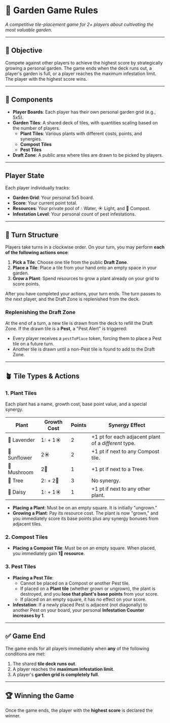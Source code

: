 # 🌱 Garden Game Rules
*A competitive tile-placement game for 2+ players about cultivating the most valuable garden.*

---

## 🎯 Objective

Compete against other players to achieve the highest score by strategically growing a personal garden. The game ends when the deck runs out, a player's garden is full, or a player reaches the maximum infestation limit. The player with the highest score wins.

---

## 🧩 Components

- **Player Boards**: Each player has their own personal garden grid (e.g., 5x5).
- **Garden Tiles**: A shared deck of tiles, with quantities scaling based on the number of players.
  - **Plant Tiles**: Various plants with different costs, points, and synergies.
  - **Compost Tiles**
  - **Pest Tiles**
- **Draft Zone**: A public area where tiles are drawn to be picked by players.

---

## Player State

Each player individually tracks:
- **Garden Grid**: Your personal 5x5 board.
- **Score**: Your current point total.
- **Resources**: Your private pool of 💧 Water, ☀️ Light, and 🌾 Compost.
- **Infestation Level**: Your personal count of pest infestations.

---

## 🔁 Turn Structure

Players take turns in a clockwise order. On your turn, you may perform **each of the following actions once**:

1.  **Pick a Tile**: Choose one tile from the public **Draft Zone**.
2.  **Place a Tile**: Place a tile from your hand onto an empty space in your garden.
3.  **Grow a Plant**: Spend resources to grow a plant already on your grid to score points.

After you have completed your actions, your turn ends. The turn passes to the next player, and the Draft Zone is replenished from the deck.

### Replenishing the Draft Zone
At the end of a turn, a new tile is drawn from the deck to refill the Draft Zone. If the drawn tile is a **Pest**, a "Pest Alert" is triggered:
- Every player receives a `pestToPlace` token, forcing them to place a Pest tile on a future turn.
- Another tile is drawn until a non-Pest tile is found to add to the Draft Zone.

---

## 🪴 Tile Types & Actions

### 1. Plant Tiles
Each plant has a name, growth cost, base point value, and a special synergy.

| Plant | Growth Cost | Points | Synergy Effect |
|---|---|---|---|
| 🪻 Lavender | 1💧 + 1☀️ | 2 | +1 pt for each adjacent plant of a *different* type. |
| 🌻 Sunflower | 2☀️ | 2 | +1 pt if next to any Compost tile. |
| 🍄 Mushroom | 2🌾 | 1 | +1 pt if next to a Tree. |
| 🌳 Tree | 2💧 + 2🌾 | 3 | No synergy. |
| 🌼 Daisy | 1💧 + 1☀️ | 1 | +1 pt if next to any other plant. |

- **Placing a Plant**: Must be on an empty square. It is initially "ungrown."
- **Growing a Plant**: Pay its resource cost. The plant is now "grown," and you immediately score its base points plus any synergy bonuses from adjacent tiles.

### 2. Compost Tiles
- **Placing a Compost Tile**: Must be on an empty square. When placed, you immediately gain **1🌾 resource**.

### 3. Pest Tiles
- **Placing a Pest Tile**:
  - Cannot be placed on a Compost or another Pest tile.
  - If placed on a **Plant tile** (whether grown or ungrown), the plant is destroyed, and you **lose that plant's base points** from your score.
  - If placed on an empty square, it has no effect on your score.
- **Infestation**: If a newly placed Pest is adjacent (not diagonally) to another Pest on your board, your personal **Infestation Counter increases by 1**.

---

## ✅ Game End

The game ends for all players immediately when **any** of the following conditions are met:
1.  The shared **tile deck runs out**.
2.  A player reaches the **maximum infestation limit**.
3.  A player's **garden grid is completely full**.

---

## 🏆 Winning the Game

Once the game ends, the player with the **highest score** is declared the winner.